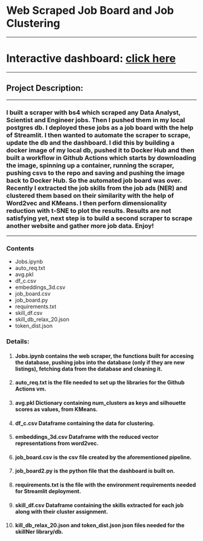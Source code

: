 # Web Scraped Job Board and Job Clustering
---
# Interactive dashboard: [click here](https://asteriosds-web-scraped-job-board-job-board2-z98535.streamlit.app/)
---
## Project Description:
---
### I built a scraper with bs4 which scraped any Data Analyst, Scientist and Engineer jobs. Then I pushed them in my local postgres db. I deployed these jobs as a job board with the help of Streamlit. I then wanted to automate the scraper to scrape, update the db and the dashboard. I did this by building a docker image of my local db, pushed it to Docker Hub and then built a workflow in Github Actions which starts by downloading the image, spinning up a container, running the scraper, pushing csvs to the repo and saving and pushing the image back to Docker Hub. So the automated job board was over. Recently I extracted the job skills from the job ads (NER) and clustered them based on their similarity with the help of Word2vec and KMeans. I then perforn dimensionality reduction with t-SNE to plot the results. Results are not satisfying yet, next step is to build a second scraper to scrape another website and gather more job data. Enjoy!

---
### Contents

- Jobs.ipynb
- auto_req.txt
- avg.pkl
- df_c.csv
- embeddings_3d.csv
- job_board.csv
- job_board.py
- requirements.txt
- skill_df.csv
- skill_db_relax_20.json
- token_dist.json

### Details:
1. #### **Jobs.ipynb** contains the web scraper, the functions built for accesing the database, pushing jobs into the database (only if they are new listings), fetching data from the database and cleaning it.
2. #### **auto_req.txt** is the file needed to set up the libraries for the Github Actions vm.
3. #### **avg.pkl** Dictionary containing num_clusters as keys and silhouette scores as values, from KMeans.
4. #### **df_c.csv** Dataframe containing the data for clustering.
5. #### **embeddings_3d.csv** Dataframe with the reduced vector representations from word2vec.
6. #### **job_board.csv** is the csv file created by the aforementioned pipeline.
7. #### **job_board2.py** is the python file that the dashboard is built on.
8. #### **requirements.txt** is the file with the environment requirements needed for Streamlit deployment.
9. #### **skill_df.csv** Dataframe containing the skills extracted for each job along with their cluster assignment.
10. #### **kill_db_relax_20.json** and **token_dist.json** json files needed for the skillNer library/db.
